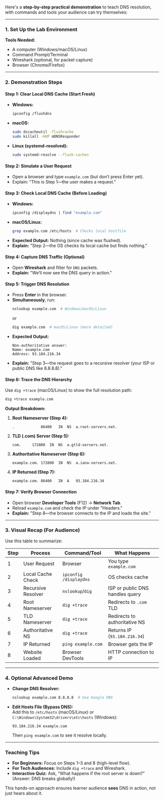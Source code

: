 Here's a **step-by-step practical demonstration** to teach DNS resolution, with commands and tools your audience can try themselves:

---

### **1. Set Up the Lab Environment**
**Tools Needed:**
- A computer (Windows/macOS/Linux)
- Command Prompt/Terminal
- Wireshark (optional, for packet capture)
- Browser (Chrome/Firefox)

---

### **2. Demonstration Steps**

#### **Step 1: Clear Local DNS Cache (Start Fresh)**
- **Windows:**  
  ```bash
  ipconfig /flushdns
  ```
- **macOS:**  
  ```bash
  sudo dscacheutil -flushcache
  sudo killall -HUP mDNSResponder
  ```
- **Linux (systemd-resolved):**  
  ```bash
  sudo systemd-resolve --flush-caches
  ```

#### **Step 2: Simulate a User Request**
- Open a browser and type `example.com` (but don’t press Enter yet).  
- Explain: "This is Step 1—the user makes a request."

#### **Step 3: Check Local DNS Cache (Before Loading)**
- **Windows:**  
  ```bash
  ipconfig /displaydns | find "example.com"
  ```
- **macOS/Linux:**  
  ```bash
  grep example.com /etc/hosts  # Checks local hostfile
  ```
- **Expected Output:** Nothing (since cache was flushed).  
- **Explain:** "Step 2—the OS checks its local cache but finds nothing."

#### **Step 4: Capture DNS Traffic (Optional)**
- Open **Wireshark** and filter for `DNS` packets.  
- **Explain:** "We’ll now see the DNS query in action."

#### **Step 5: Trigger DNS Resolution**
- Press **Enter** in the browser.  
- **Simultaneously**, run:  
  ```bash
  nslookup example.com  # Windows/macOS/Linux
  ```
  or  
  ```bash
  dig example.com  # macOS/Linux (more detailed)
  ```
- **Expected Output:**  
  ```
  Non-authoritative answer:
  Name: example.com
  Address: 93.184.216.34
  ```
- **Explain:** "Step 3—the request goes to a recursive resolver (your ISP or public DNS like 8.8.8.8)."

#### **Step 6: Trace the DNS Hierarchy**
Use `dig +trace` (macOS/Linux) to show the full resolution path:  
```bash
dig +trace example.com
```
**Output Breakdown:**  
1. **Root Nameserver (Step 4):**  
   ```
   .			86400	IN	NS	a.root-servers.net.
   ```
2. **TLD (.com) Server (Step 5):**  
   ```
   com.		172800	IN	NS	a.gtld-servers.net.
   ```
3. **Authoritative Nameserver (Step 6):**  
   ```
   example.com.	172800	IN	NS	a.iana-servers.net.
   ```
4. **IP Returned (Step 7):**  
   ```
   example.com.	86400	IN	A	93.184.216.34
   ```

#### **Step 7: Verify Browser Connection**
- Open browser **Developer Tools** (F12) → **Network Tab**.  
- Reload `example.com` and check the IP under "Headers."  
- **Explain:** "Step 8—the browser connects to the IP and loads the site."

---

### **3. Visual Recap (For Audience)**
Use this table to summarize:

| Step | Process | Command/Tool | What Happens |
|------|---------|--------------|--------------|
| 1 | User Request | Browser | You type `example.com` |
| 2 | Local Cache Check | `ipconfig /displaydns` | OS checks cache |
| 3 | Recursive Resolver | `nslookup`/`dig` | ISP or public DNS handles query |
| 4 | Root Nameserver | `dig +trace` | Redirects to `.com` TLD |
| 5 | TLD Nameserver | `dig +trace` | Redirects to authoritative NS |
| 6 | Authoritative NS | `dig +trace` | Returns IP (`93.184.216.34`) |
| 7 | IP Returned | `ping example.com` | Browser gets the IP |
| 8 | Website Loaded | Browser DevTools | HTTP connection to IP |

---

### **4. Optional Advanced Demo**
- **Change DNS Resolver:**  
  ```bash
  nslookup example.com 8.8.8.8  # Use Google DNS
  ```
- **Edit Hosts File (Bypass DNS):**  
  Add this to `/etc/hosts` (macOS/Linux) or `C:\Windows\System32\drivers\etc\hosts` (Windows):  
  ```
  93.184.216.34 example.com
  ```
  Then `ping example.com` to see it resolve locally.

---

### **Teaching Tips**
- **For Beginners:** Focus on Steps 1–3 and 8 (high-level flow).  
- **For Tech Audiences:** Include `dig +trace` and Wireshark.  
- **Interactive Quiz:** Ask, "What happens if the root server is down?" (Answer: DNS breaks globally!)

This hands-on approach ensures learner audience **sees** DNS in action, not just hears about it.
